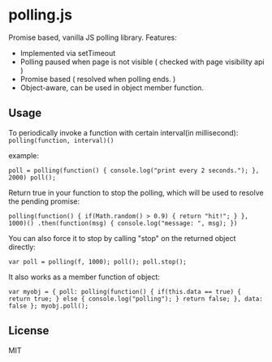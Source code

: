# polling.js

Promise based, vanilla JS polling library. Features:

 * Implemented via setTimeout
 * Polling paused when page is not visible ( checked with page visibility api )
 * Promise based ( resolved when polling ends. )
 * Object-aware, can be used in object member function.


## Usage

To periodically invoke a function with certain interval(in millisecond): `polling(function, interval)()`

example:

`
    poll = polling(function() { console.log("print every 2 seconds."); }, 2000)
    poll();
`

Return true in your function to stop the polling, which will be used to resolve the pending promise:

`
    polling(function() {
      if(Math.random() > 0.9) { return "hit!"; }
    }, 1000)()
    .then(function(msg) {
      console.log("message: ", msg);
    })
`

You can also force it to stop by calling "stop" on the returned object directly:

`
    var poll = polling(f, 1000);
    poll();
    poll.stop();
`

It also works as a member function of object:

`
    var myobj = {
      poll: polling(function() {
        if(this.data == true) {
          return true;
        } else {
          console.log("polling");
        }
        return false;
      },
      data: false
    };
    myobj.poll();
`


## License

MIT

